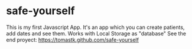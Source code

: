 # safe-yourself
This is my first Javascript App. It's an app which you can create patients, add dates and see them. Works with Local Storage as "database"
See the end proyect: https://tomastk.github.com/safe-yourself
